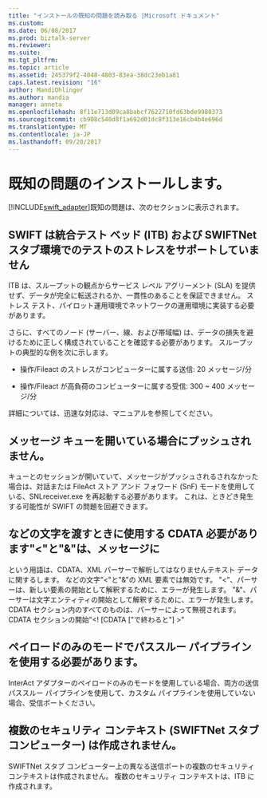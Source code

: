 ```yaml
---
title: "インストールの既知の問題を読み取る |Microsoft ドキュメント"
ms.custom: 
ms.date: 06/08/2017
ms.prod: biztalk-server
ms.reviewer: 
ms.suite: 
ms.tgt_pltfrm: 
ms.topic: article
ms.assetid: 245379f2-4048-4803-83ea-38dc23eb1a81
caps.latest.revision: "16"
author: MandiOhlinger
ms.author: mandia
manager: anneta
ms.openlocfilehash: 8f11e713d09ca8babcf7622710fd63bde9980373
ms.sourcegitcommit: cb908c540d8f1a692d01dc8f313e16cb4b4e696d
ms.translationtype: MT
ms.contentlocale: ja-JP
ms.lasthandoff: 09/20/2017
---
```

# <a name="read-the-installation-known-issues"></a>既知の問題のインストールします。
[!INCLUDE[swift_adapter](../../includes/swift-adapter-md.md)]既知の問題は、次のセクションに表示されます。  
  
## <a name="swift-does-not-support-stress-testing-on-integration-test-bed-itb-and-swiftnet-stub-environment"></a>SWIFT は統合テスト ベッド (ITB) および SWIFTNet スタブ環境でのテストのストレスをサポートしていません  
 ITB は、スループットの観点からサービス レベル アグリーメント (SLA) を提供せず、データが完全に転送されるか、一貫性のあることを保証できません。 ストレス テスト、パイロット運用環境でネットワークの運用環境に実装する必要があります。  
  
 さらに、すべてのノード (サーバー、線、および帯域幅) は、データの損失を避けるために正しく構成されていることを確認する必要があります。 スループットの典型的な例を次に示します。  
  
-   操作/Fileact のストレスがコンピューターに属する送信: 20 メッセージ/分  
  
-   操作/Fileact が高負荷のコンピューターに属する受信: 300 ~ 400 メッセージ/分  
  
 詳細については、迅速な対応は、マニュアルを参照してください。  
  
## <a name="messages-not-pushed-when-queue-is-open"></a>メッセージ キューを開いている場合にプッシュされません。  
 キューとのセッションが開いていて、メッセージがプッシュされるされなかった場合は、対話または FileAct ストア アンド フォワード (SnF) モードを使用している、SNLreceiver.exe を再起動する必要があります。 これは、ときどき発生する可能性が SWIFT の問題を回避できます。  
  
## <a name="you-must-use-cdata-when-passing-characters-like--and--in-message"></a>などの文字を渡すときに使用する CDATA 必要があります"<"と"&"は、メッセージに  
 という用語は、CDATA、XML パーサーで解析してはなりませんテキスト データに関するします。  などの文字"<"と"&"の XML 要素では無効です。 "<"、パーサーは、新しい要素の開始として解釈するために、エラーが発生します。 "&"、パーサーは文字エンティティの開始として解釈するために、エラーが発生します。 CDATA セクション内のすべてのものは、パーサーによって無視されます。 CDATA セクションの開始"\<! [CDATA ["で終わると"] >"  
  
## <a name="you-must-use-passthrough-pipelines-with-payload-only-mode"></a>ペイロードのみのモードでパススルー パイプラインを使用する必要があります。  
 InterAct アダプターのペイロードのみのモードを使用している場合、両方の送信パススルー パイプラインを使用して、カスタム パイプラインを使用していない場合、受信ポートください。  
  
## <a name="multiple-security-contexts-not-created-swiftnet-stub-computer"></a>複数のセキュリティ コンテキスト (SWIFTNet スタブ コンピューター) は作成されません。  
 SWIFTNet スタブ コンピューター上の異なる送信ポートの複数のセキュリティ コンテキストは作成されません。 複数のセキュリティ コンテキストは、ITB に作成されます。